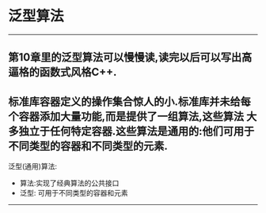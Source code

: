 # 泛型算法
---
第10章里的泛型算法可以慢慢读,读完以后可以写出高逼格的函数式风格C++.
---
标准库容器定义的操作集合惊人的小.标准库并未给每个容器添加大量功能,而是提供了一组算法,这些算法
大多独立于任何特定容器.这些算法是通用的:他们可用于不同类型的容器和不同类型的元素.
---

泛型(通用)算法:
- 算法:实现了经典算法的公共接口
- 泛型: 可用于不同类型的容器和元素

---
